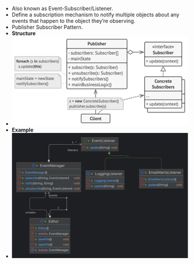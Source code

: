 - Also known as Event-Subscriber/Listener.
- Define a subscription mechanism to notify multiple objects about any events that happen to the object they’re observing.
- Publisher Subscriber Pattern.
- **Structure**
- ![img.png](img.png)
- **Example**
- ![img_1.png](img_1.png)